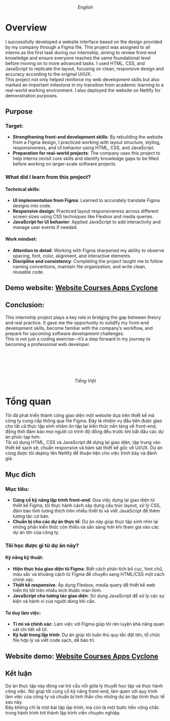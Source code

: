 <h6 align="center">English</h6>

# Overview  
I successfully developed a website interface based on the design provided by my company through a Figma file. This project was assigned to all interns as the first task during our internship, aiming to review front-end knowledge and ensure everyone reaches the same foundational level before moving on to more advanced tasks. I used HTML, CSS, and JavaScript to replicate the layout, focusing on clean, responsive design and accuracy according to the original UI/UX.  
This project not only helped reinforce my web development skills but also marked an important milestone in my transition from academic learning to a real-world working environment. I also deployed the website on Netlify for demonstration purposes.

## Purpose  
### Target:
- **Strengthening front-end development skills**: By rebuilding the website from a Figma design, I practiced working with layout structure, styling, responsiveness, and UI behavior using HTML, CSS, and JavaScript.
- **Preparation for real-world projects**: The company uses this project to help interns revisit core skills and identify knowledge gaps to be filled before working on larger-scale software projects.

### What did I learn from this project?  
#### Technical skills:
- **UI implementation from Figma**: Learned to accurately translate Figma designs into code.
- **Responsive design**: Practiced layout responsiveness across different screen sizes using CSS techniques like Flexbox and media queries.
- **JavaScript for UI behavior**: Applied JavaScript to add interactivity and manage user events if needed.

#### Work mindset:
- **Attention to detail**: Working with Figma sharpened my ability to observe spacing, font, color, alignment, and interactive elements.
- **Discipline and consistency**: Completing the project taught me to follow naming conventions, maintain file organization, and write clean, reusable code.

## Demo website: [Website Courses Apps Cyclone](https://cthawngs-courses-apps-cyclone.netlify.app/)

## Conclusion:  
This internship project plays a key role in bridging the gap between theory and real practice. It gave me the opportunity to solidify my front-end development skills, become familiar with the company’s workflow, and prepare for upcoming software development challenges.  
This is not just a coding exercise—it’s a step forward in my journey to becoming a professional web developer.

<br><br>

&nbsp;  
<h6 align="center">Tiếng Việt</h6>

# Tổng quan  
Tôi đã phát triển thành công giao diện một website dựa trên thiết kế mà công ty cung cấp thông qua file Figma. Đây là nhiệm vụ đầu tiên được giao cho tất cả thực tập sinh nhằm ôn tập lại kiến thức nền tảng về front-end, đồng thời đảm bảo mọi người có trình độ đồng đều trước khi bắt đầu các dự án phức tạp hơn.  
Tôi sử dụng HTML, CSS và JavaScript để dựng lại giao diện, tập trung vào thiết kế sạch sẽ, chuẩn responsive và bám sát thiết kế gốc về UI/UX. Dự án cũng được tôi deploy lên Netlify để thuận tiện cho việc trình bày và đánh giá.

## Mục đích  
### Mục tiêu:
- **Củng cố kỹ năng lập trình front-end**: Qua việc dựng lại giao diện từ thiết kế Figma, tôi thực hành cách xây dựng cấu trúc layout, xử lý CSS, đảm bảo tính tương thích trên nhiều thiết bị và viết JavaScript để thêm tương tác cơ bản.
- **Chuẩn bị cho các dự án thực tế**: Dự án này giúp thực tập sinh nhìn lại những phần kiến thức còn thiếu và sẵn sàng hơn khi tham gia vào các dự án lớn của công ty.

### Tôi học được gì từ dự án này?  
#### Kỹ năng kỹ thuật:
- **Hiện thực hóa giao diện từ Figma**: Biết cách phân tích bố cục, font chữ, màu sắc và khoảng cách từ Figma để chuyển sang HTML/CSS một cách chính xác.
- **Thiết kế responsive**: Áp dụng Flexbox, media query để thiết kế web hiển thị tốt trên nhiều kích thước màn hình.
- **JavaScript cho tương tác giao diện**: Sử dụng JavaScript để xử lý các sự kiện và hành vi của người dùng khi cần.

#### Tư duy làm việc:
- **Tỉ mỉ và chính xác**: Làm việc với Figma giúp tôi rèn luyện khả năng quan sát chi tiết về UI.
- **Kỷ luật trong lập trình**: Dự án giúp tôi tuân thủ quy tắc đặt tên, tổ chức file hợp lý và viết code sạch, dễ bảo trì.

## Website demo: [Website Courses Apps Cyclone](https://cthawngs-courses-apps-cyclone.netlify.app/)

## Kết luận  
Dự án thực tập này đóng vai trò cầu nối giữa lý thuyết học tập và thực hành công việc. Nó giúp tôi củng cố kỹ năng front-end, làm quen với quy trình làm việc của công ty và chuẩn bị tinh thần cho những dự án lập trình thực tế sau này.  
Đây không chỉ là một bài tập lập trình, mà còn là một bước tiến vững chắc trong hành trình trở thành lập trình viên chuyên nghiệp.

